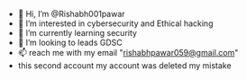 - 👋 Hi, I’m @Rishabh001pawar
- 👀 I’m interested in cybersecurity and Ethical hacking
- 🌱 I’m currently learning security
- 💞️ I’m looking to leads GDSC
- 📫 reach me with my email "rishabhpawar059@gmail.com"
- this second account my account was deleted my mistake

<!---
Rishabh001pawar/Rishabh001pawar is a ✨ special ✨ repository because its `README.md` (this file) appears on your GitHub profile.
You can click the Preview link to take a look at your changes.
--->
